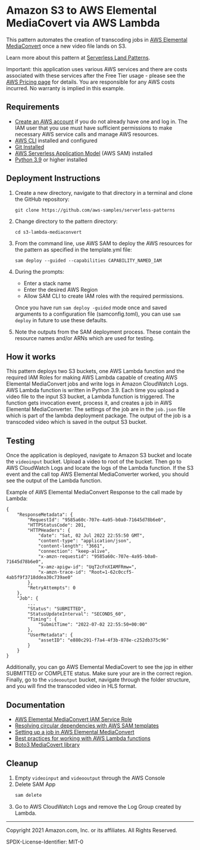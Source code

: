 # Amazon S3 to AWS Elemental MediaCovert via AWS Lambda

This pattern automates the creation of transcoding jobs in [AWS Elemental MediaConvert](https://aws.amazon.com/mediaconvert/) once a new video file lands on S3.

Learn more about this pattern at [Serverless Land Patterns](https://serverlessland.com/patterns/s3-lambda-mediaconvert).

Important: this application uses various AWS services and there are costs associated with these services after the Free Tier usage - please see the [AWS Pricing page](https://aws.amazon.com/pricing/) for details. You are responsible for any AWS costs incurred. No warranty is implied in this example.

## Requirements

* [Create an AWS account](https://portal.aws.amazon.com/gp/aws/developer/registration/index.html) if you do not already have one and log in. The IAM user that you use must have sufficient permissions to make necessary AWS service calls and manage AWS resources.
* [AWS CLI](https://docs.aws.amazon.com/cli/latest/userguide/install-cliv2.html) installed and configured
* [Git Installed](https://git-scm.com/book/en/v2/Getting-Started-Installing-Git)
* [AWS Serverless Application Model](https://docs.aws.amazon.com/serverless-application-model/latest/developerguide/serverless-sam-cli-install.html) (AWS SAM) installed
* [Python 3.9](https://wiki.python.org/moin/BeginnersGuide/Download)  or higher installed

## Deployment Instructions

1. Create a new directory, navigate to that directory in a terminal and clone the GitHub repository:
    ``` 
    git clone https://github.com/aws-samples/serverless-patterns
    ```
1. Change directory to the pattern directory:
    ```
    cd s3-lambda-mediaconvert
    ```
1. From the command line, use AWS SAM to deploy the AWS resources for the pattern as specified in the template.yml file:
    ```
    sam deploy --guided --capabilities CAPABILITY_NAMED_IAM
    ```
1. During the prompts:
    * Enter a stack name
    * Enter the desired AWS Region
    * Allow SAM CLI to create IAM roles with the required permissions.

    Once you have run `sam deploy -guided` mode once and saved arguments to a configuration file (samconfig.toml), you can use `sam deploy` in future to use these defaults.

1. Note the outputs from the SAM deployment process. These contain the resource names and/or ARNs which are used for testing.


## How it works

This pattern deploys two S3 buckets, one AWS Lambda function and the required IAM Roles for making AWS Lambda capable of creating AWS Elemental MediaConvert jobs and write logs in Amazon CloudWatch Logs. AWS Lambda function is written in Python 3.9. Each time you upload a video file to the input S3 bucket, a Lambda function is triggered. The function gets invocation event, process it, and creates a job in AWS Elemental MediaConverter. The settings of the job are in the `job.json` file which is part of the lambda deployment package. The output of the job is a transcoded video which is saved in the output S3 bucket.  

## Testing
Once the application is deployed, navigate to Amazon S3 bucket and locate the `videoinput` bucket. Upload a video to root of the bucket. Then go to AWS CloudWatch Logs and locate the logs of the Lambda function. If the S3 event and the call top AWS Elemental MediaConverter worked, you should see the output of the Lambda function.

Example of AWS Elemental MediaConvert Response to the call made by Lambda:
```
{
    "ResponseMetadata": {
        "RequestId": "9585a60c-707e-4a95-b0a0-71645d78b6e0",
        "HTTPStatusCode": 201,
        "HTTPHeaders": {
            "date": "Sat, 02 Jul 2022 22:55:50 GMT",
            "content-type": "application/json",
            "content-length": "3661",
            "connection": "keep-alive",
            "x-amzn-requestid": "9585a60c-707e-4a95-b0a0-71645d78b6e0",
            "x-amz-apigw-id": "UqT2cFnXIAMFRmw=",
            "x-amzn-trace-id": "Root=1-62c0ccf5-4ab5f9f3718ddea30c739ae0"
        },
        "RetryAttempts": 0
    },
    "Job": {
        ...
        "Status": "SUBMITTED",
        "StatusUpdateInterval": "SECONDS_60",
        "Timing": {
            "SubmitTime": "2022-07-02 22:55:50+00:00"
        },
        "UserMetadata": {
            "assetID": "e880c291-f7a4-4f3b-878e-c252db375c96"
        }
    }
}
```
Additionally, you can go AWS Elemental MediaCovert to see the jop in either SUBMITTED or COMPLETE status. Make sure your are in  the correct region.
Finally, go to the `videooutput` bucket, navigate through the folder structure, and you will find the transcoded video in HLS format.

## Documentation
- [AWS Elemental MediaConvert IAM Service Role](https://docs.aws.amazon.com/mediaconvert/latest/ug/creating-the-iam-role-in-iam.html)
- [Resolving circular dependencies with AWS SAM templates](https://aws.amazon.com/es/premiumsupport/knowledge-center/cloudformation-circular-dependency-sam/)
- [Setting up a job in AWS Elemental MediaConvert](https://docs.aws.amazon.com/mediaconvert/latest/ug/setting-up-a-job.html)
- [Best practices for working with AWS Lambda functions](https://docs.aws.amazon.com/lambda/latest/dg/best-practices.html)
- [Boto3 MediaCovert library](https://boto3.amazonaws.com/v1/documentation/api/latest/reference/services/mediaconvert.html)


## Cleanup
1. Empty `videoinput` and `videooutput` through the AWS Console
2. Delete SAM App
   ```bash
   sam delete
   ```
3. Go to AWS CloudWatch Logs and remove the Log Group created by Lambda.

----
Copyright 2021 Amazon.com, Inc. or its affiliates. All Rights Reserved.

SPDX-License-Identifier: MIT-0

